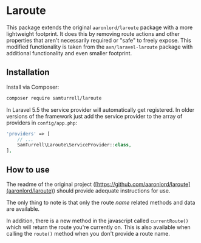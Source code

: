 # Laroute

This package extends the original `aaronlord/laroute` package with a more lightweight footprint. It does this by removing route actions and other properties that aren't necessarily required or "safe" to freely expose. This modified functionality is taken from the `axn/laravel-laroute` package with additional functionality and even smaller footprint.

## Installation

Install via Composer:

```sh
composer require samturrell/laroute
```

In Laravel 5.5 the service provider will automatically get registered.
In older versions of the framework just add the service provider
to the array of providers in `config/app.php`:

```php
'providers' => [
    // ...
    SamTurrell\Laroute\ServiceProvider::class,
],
```

## How to use

The readme of the original project ([https://github.com/aaronlord/laroute](aaronlord/laroute)) should provide adequate instructions for use.

The only thing to note is that only the route *name* related methods and data are available.

In addition, there is a new method in the javascript called `currentRoute()` which will return the route you're currently on. This is also available when calling the `route()` method when you don't provide a route name.
